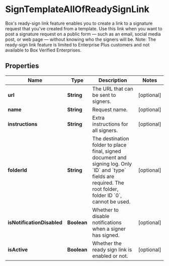 

# SignTemplateAllOfReadySignLink

Box's ready-sign link feature enables you to create a link to a signature request that you've created from a template. Use this link when you want to post a signature request on a public form — such as an email, social media post, or web page — without knowing who the signers will be. Note: The ready-sign link feature is limited to Enterprise Plus customers and not available to Box Verified Enterprises.

## Properties

| Name | Type | Description | Notes |
|------------ | ------------- | ------------- | -------------|
|**url** | **String** | The URL that can be sent to signers. |  [optional] |
|**name** | **String** | Request name. |  [optional] |
|**instructions** | **String** | Extra instructions for all signers. |  [optional] |
|**folderId** | **String** | The destination folder to place final, signed document and signing log. Only &#x60;ID&#x60; and &#x60;type&#x60; fields are required. The root folder, folder ID &#x60;0&#x60;, cannot be used. |  [optional] |
|**isNotificationDisabled** | **Boolean** | Whether to disable notifications when a signer has signed. |  [optional] |
|**isActive** | **Boolean** | Whether the ready sign link is enabled or not. |  [optional] |



